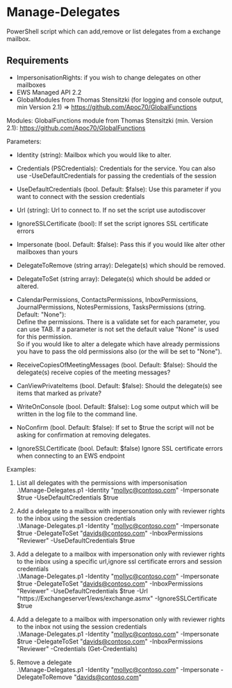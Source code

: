 # Manage-Delegates
PowerShell script which can add,remove or list delegates from a exchange mailbox.

## Requirements

- ImpersonisationRights: if you wish to change delegates on other mailboxes
- EWS Managed API 2.2
- GlobalModules from Thomas Stensitzki (for logging and console output, min Version 2.1) => https://github.com/Apoc70/GlobalFunctions


Modules:
GlobalFunctions module from Thomas Stensitzki (min. Version 2.1): https://github.com/Apoc70/GlobalFunctions


Parameters:
  * Identity (string):
   Mailbox which you would like to alter.

  * Credentials (PSCredentials):
   Credentials for the service. You can also use -UseDefaultCredentials for passing the credentials of the session

  * UseDefaultCredentials (bool. Default: $false):
    Use this parameter if you want to connect with the session credentials

  * Url (string):
   Url to connect to. If no set the script use autodiscover

  * IgnoreSSLCertificate (bool):
   If set the script ignores SSL certificate errors

  * Impersonate (bool. Default: $false):
   Pass this if you would like alter other mailboxes than yours

  * DelegateToRemove (string array):
   Delegate(s) which should be removed.

  * DelegateToSet (string array):
   Delegate(s) which should be added or altered.

  * CalendarPermissions, ContactsPermissions, InboxPermissions, JournalPermissions, NotesPermissions, TasksPermissions (string. Default: "None"):  
   Define the permissions. There is a validate set for each parameter, you can use TAB. If a parameter is not set the default value "None" is used for this permission.  
   So if you would like to alter a delegate which have already permissions you have to pass the old permissions also (or the will be set to "None").

  * ReceiveCopiesOfMeetingMessages (bool. Default: $false):
   Should the delegate(s) receive copies of the meeting messages?

  * CanViewPrivateItems (bool. Default: $false):
   Should the delegate(s) see items that marked as private?

  * WriteOnConsole (bool. Default: $false):
   Log some output which will be written in the log file to the command line.

  * NoConfirm (bool. Default: $false):
   If set to $true the script will not be asking for confirmation at removing delegates.

  * IgnoreSSLCertificate (bool. Default: $false)
   Ignore SSL certificate errors when connecting to an EWS endpoint


Examples:  

1. List all delegates with the permissions with impersonisation  
  .\Manage-Delegates.p1 -Identity "mollyc@contoso.com" -Impersonate $true -UseDefaultCredentials $true

2. Add a delegate to a mailbox with impersonation only with reviewer rights to the inbox using the session credentials  
  .\Manage-Delegates.p1 -Identity "mollyc@contoso.com" -Impersonate $true -DelegateToSet "davids@contoso.com" -InboxPermissions "Reviewer" -UseDefaultCredentials $true

3. Add a delegate to a mailbox with impersonation only with reviewer rights to the inbox using a specific url,ignore ssl certificate errors and session credentials  
  .\Manage-Delegates.p1 -Identity "mollyc@contoso.com" -Impersonate $true -DelegateToSet "davids@contoso.com" -InboxPermissions "Reviewer" -UseDefaultCredentials $true -Url "https://Exchangeserver1/ews/exchange.asmx" -IgnoreSSLCertificate $true

4. Add a delegate to a mailbox with impersonation only with reviewer rights to the inbox not using the session credentials  
  .\Manage-Delegates.p1 -Identity "mollyc@contoso.com" -Impersonate $true -DelegateToSet "davids@contoso.com" -InboxPermissions "Reviewer" -Credentials (Get-Credentials)
  
5. Remove a delegate  
  .\Manage-Delegates.p1 -Identity "mollyc@contoso.com" -Impersonate -DelegateToRemove "davids@contoso.com"